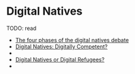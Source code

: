 Digital Natives
===============

TODO: read
* [The four phases of the digital natives debate](https://onlinelibrary.wiley.com/doi/abs/10.1002/hbe2.196)
* [Digital Natives: Digitally Competent?](https://www.learntechlib.org/primary/p/147293/)
* [](https://research.abo.fi/ws/files/26560210/The%20impact%20of%20digitalization%20on%20literacy.pdf)
* [ Digital Natives or Digital Refugees? ](https://doi.org/10.29173/iasl7656)
* 
